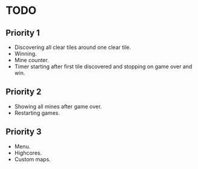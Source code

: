 # TODO

## Priority 1

- Discovering all clear tiles around one clear tile.
- Winning.
- Mine counter.
- Timer starting after first tile discovered and stopping on game over and win.

## Priority 2

- Showing all mines after game over.
- Restarting games.

## Priority 3

- Menu.
- Highcores.
- Custom maps.

